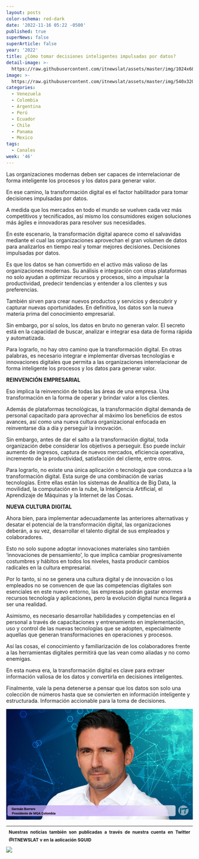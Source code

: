 ```yaml
---
layout: posts
color-schema: red-dark
date: '2022-11-16 05:22 -0500'
published: true
superNews: false
superArticle: false
year: '2022'
title: ¿Cómo tomar decisiones inteligentes impulsadas por datos?
detail-image: >-
  https://raw.githubusercontent.com/itnewslat/assets/master/img/1024x680/German-Borrero-g.jpg
image: >-
  https://raw.githubusercontent.com/itnewslat/assets/master/img/540x320/German-Borrero-p.jpg
categories:
  - Venezuela
  - Colombia
  - Argentina
  - Perú
  - Ecuador
  - Chile
  - Panama
  - Mexico
tags:
  - Canales
week: '46'
---
```

Las organizaciones modernas deben ser capaces de interrelacionar de forma inteligente los procesos y los datos para generar valor.

En ese camino, la transformación digital es el factor habilitador para tomar decisiones impulsadas por datos.

A medida que los mercados en todo el mundo se vuelven cada vez más competitivos y tecnificados, así mismo los consumidores exigen soluciones más ágiles e innovadoras para resolver sus necesidades.

En este escenario, la transformación digital aparece como el salvavidas mediante el cual las organizaciones aprovechan el gran volumen de datos para analizarlos en tiempo real y tomar mejores decisiones. Decisiones impulsadas por datos.

Es que los datos se han convertido en el activo más valioso de las organizaciones modernas. Su análisis e integración con otras plataformas no solo ayudan a optimizar recursos y procesos, sino a impulsar la productividad, predecir tendencias y entender a los clientes y sus preferencias.

También sirven para crear nuevos productos y servicios y descubrir y capturar nuevas oportunidades. En definitiva, los datos son la nueva materia prima del conocimiento empresarial. 

Sin embargo, por sí solos, los datos en bruto no generan valor. El secreto está en la capacidad de buscar, analizar e integrar esa data de forma rápida y automatizada.

Para lograrlo, no hay otro camino que la transformación digital. En otras palabras, es necesario integrar e implementar diversas tecnologías e innovaciones digitales que permita a las organizaciones interrelacionar de forma inteligente los procesos y los datos para generar valor.

**REINVENCIÓN EMPRESARIAL**

Eso implica la reinvención de todas las áreas de una empresa. Una transformación en la forma de operar y brindar valor a los clientes.

Además de plataformas tecnológicas, la transformación digital demanda de personal capacitado para aprovechar al máximo los beneficios de estos avances, así como una nueva cultura organizacional enfocada en reinventarse día a día y perseguir la innovación.

Sin embargo, antes de dar el salto a la transformación digital, toda organización debe considerar los objetivos a perseguir. Eso puede incluir aumento de ingresos, captura de nuevos mercados, eficiencia operativa, incremento de la productividad, satisfacción del cliente, entre otros.

Para lograrlo, no existe una única aplicación o tecnología que conduzca a la transformación digital. Esta surge de una combinación de varias tecnologías. Entre ellas están los sistemas de Analítica de Big Data, la movilidad, la computación en la nube, la Inteligencia Artificial, el Aprendizaje de Máquinas y la Internet de las Cosas.

**NUEVA CULTURA DIGITAL**

Ahora bien, para implementar adecuadamente las anteriores alternativas y desatar el potencial de la transformación digital, las organizaciones deberán, a su vez, desarrollar el talento digital de sus empleados y colaboradores.

Esto no solo supone adoptar innovaciones materiales sino también ‘innovaciones de pensamiento’, lo que implica cambiar progresivamente costumbres y hábitos en todos los niveles, hasta producir cambios radicales en la cultura empresarial.

Por lo tanto, si no se genera una cultura digital y de innovación o los empleados no se convencen de que las competencias digitales son esenciales en este nuevo entorno, las empresas podrán gastar enormes recursos tecnología y aplicaciones, pero la evolución digital nunca llegará a ser una realidad.

Asimismo, es necesario desarrollar habilidades y competencias en el personal a través de capacitaciones y entrenamiento en implementación, uso y control de las nuevas tecnologías que se adopten, especialmente aquellas que generan transformaciones en operaciones y procesos.

Así las cosas, el conocimiento y familiarización de los colaboradores frente a las herramientas digitales permitirá que las vean como aliadas y no como enemigas.

En esta nueva era, la transformación digital es clave para extraer información valiosa de los datos y convertirla en decisiones inteligentes.

Finalmente, vale la pena detenerse a pensar que los datos son solo una colección de números hasta que se convierten en información inteligente y estructurada. Información accionable para la toma de decisiones.

![](https://raw.githubusercontent.com/itnewslat/assets/master/img/540x320/German-Borrero-p.jpg)

<table style="height: 42px;" width="569">
<tbody>
<tr>
<td style="text-align: justify;"><sub><strong>Nuestras noticias también son publicadas a través de nuestra cuenta en Twitter <a href="https://twitter.com/itnewslat?lang=es">@ITNEWSLAT</a> y en la aplicación <a href="https://squidapp.co/en/">SQUID</a></strong></sub></td>
</tr>
</tbody>
</table>

<img src="https://tracker.metricool.com/c3po.jpg?hash=56f88a41e39ab42c063cc51676587a04"/>
